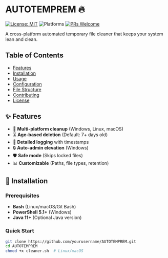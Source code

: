# AUTOTEMPREM 🔥

[![License: MIT](https://img.shields.io/badge/License-MIT-green.svg)](LICENSE)
![Platforms](https://img.shields.io/badge/Platform-Windows%20%7C%20Linux%20%7C%20macOS-lightgrey)
[![PRs Welcome](https://img.shields.io/badge/PRs-welcome-brightgreen.svg)](CONTRIBUTING.md)

A cross-platform automated temporary file cleaner that keeps your system lean and clean.

## Table of Contents
- [Features](#-features)
- [Installation](#-installation)
- [Usage](#-usage)
- [Configuration](#-configuration)
- [File Structure](#-file-structure)
- [Contributing](#-contributing)
- [License](#-license)

## ✨ Features
- 🧹 **Multi-platform cleanup** (Windows, Linux, macOS)
- ⏳ **Age-based deletion** (Default: 7+ days old)
- 📝 **Detailed logging** with timestamps
- 🔒 **Auto-admin elevation** (Windows)
- 🛡️ **Safe mode** (Skips locked files)
- 📊 **Customizable** (Paths, file types, retention)

## 🚀 Installation
### Prerequisites
- **Bash** (Linux/macOS/Git Bash)
- **PowerShell 5.1+** (Windows)
- **Java 11+** (Optional Java version)

### Quick Start
```bash
git clone https://github.com/yourusername/AUTOTEMPREM.git
cd AUTOTEMPREM
chmod +x cleaner.sh  # Linux/macOS